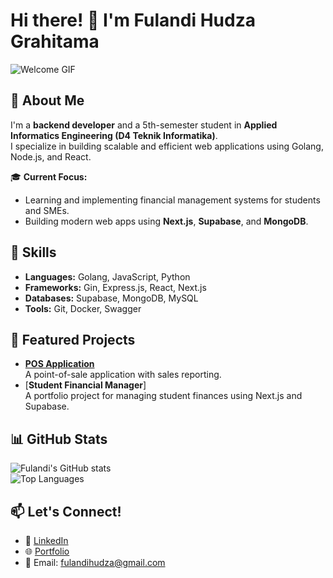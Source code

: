 # Hi there! 👋 I'm Fulandi Hudza Grahitama  

![Welcome GIF](https://media.giphy.com/media/hvRJCLFzcasrR4ia7z/giphy.gif)





## 🚀 About Me  
I'm a **backend developer** and a 5th-semester student in **Applied Informatics Engineering (D4 Teknik Informatika)**.  
I specialize in building scalable and efficient web applications using Golang, Node.js, and React.  

🎓 **Current Focus:**  
- Learning and implementing financial management systems for students and SMEs.  
- Building modern web apps using **Next.js**, **Supabase**, and **MongoDB**.  

## 💼 Skills  
- **Languages:** Golang, JavaScript, Python  
- **Frameworks:** Gin, Express.js, React, Next.js  
- **Databases:** Supabase, MongoDB, MySQL  
- **Tools:** Git, Docker, Swagger  

## 🌟 Featured Projects  
- [**POS Application**](https://uca-spider.github.io/swagger-pos)  
  A point-of-sale application with sales reporting.  
- [**Student Financial Manager**]  
  A portfolio project for managing student finances using Next.js and Supabase.  

## 📊 GitHub Stats  
![Fulandi's GitHub stats](https://github-readme-stats.vercel.app/api?username=uca-spider&show_icons=true&theme=radical)  
![Top Languages](https://github-readme-stats.vercel.app/api/top-langs/?username=uca-spider&layout=compact&theme=radical)  

## 📫 Let's Connect!  
- 💼 [LinkedIn](https://linkedin.com/in/fulandi)  
- 🌐 [Portfolio](https://fulandi.com)  
- 📧 Email: fulandihudza@gmail.com  
